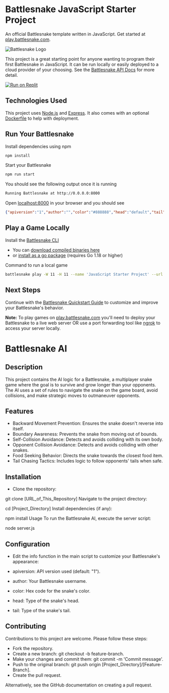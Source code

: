 # Battlesnake JavaScript Starter Project

An official Battlesnake template written in JavaScript. Get started at [play.battlesnake.com](https://play.battlesnake.com).

![Battlesnake Logo](https://media.battlesnake.com/social/StarterSnakeGitHubRepos_JavaScript.png)

This project is a great starting point for anyone wanting to program their first Battlesnake in JavaScript. It can be run locally or easily deployed to a cloud provider of your choosing. See the [Battlesnake API Docs](https://docs.battlesnake.com/api) for more detail. 

[![Run on Replit](https://repl.it/badge/github/BattlesnakeOfficial/starter-snake-javascript)](https://replit.com/@Battlesnake/starter-snake-javascript)

## Technologies Used

This project uses [Node.js](https://nodejs.dev/) and [Express](https://expressjs.com/). It also comes with an optional [Dockerfile](https://docs.docker.com/engine/reference/builder/) to help with deployment.

## Run Your Battlesnake

Install dependencies using npm

```sh
npm install
```

Start your Battlesnake

```sh
npm run start
```

You should see the following output once it is running

```sh
Running Battlesnake at http://0.0.0.0:8000
```

Open [localhost:8000](http://localhost:8000) in your browser and you should see

```json
{"apiversion":"1","author":"","color":"#888888","head":"default","tail":"default"}
```

## Play a Game Locally

Install the [Battlesnake CLI](https://github.com/BattlesnakeOfficial/rules/tree/main/cli)
* You can [download compiled binaries here](https://github.com/BattlesnakeOfficial/rules/releases)
* or [install as a go package](https://github.com/BattlesnakeOfficial/rules/tree/main/cli#installation) (requires Go 1.18 or higher)

Command to run a local game

```sh
battlesnake play -W 11 -H 11 --name 'JavaScript Starter Project' --url http://localhost:8000 -g solo --browser
```

## Next Steps

Continue with the [Battlesnake Quickstart Guide](https://docs.battlesnake.com/quickstart) to customize and improve your Battlesnake's behavior.

**Note:** To play games on [play.battlesnake.com](https://play.battlesnake.com) you'll need to deploy your Battlesnake to a live web server OR use a port forwarding tool like [ngrok](https://ngrok.com/) to access your server locally.

# Battlesnake AI

## Description
This project contains the AI logic for a Battlesnake, a multiplayer snake game where the goal is to survive and grow longer than your opponents. The AI uses a set of rules to navigate the snake on the game board, avoid collisions, and make strategic moves to outmaneuver opponents.

## Features
- Backward Movement Prevention: Ensures the snake doesn't reverse into itself.
- Boundary Awareness: Prevents the snake from moving out of bounds.
- Self-Collision Avoidance: Detects and avoids colliding with its own body.
- Opponent Collision Avoidance: Detects and avoids colliding with other snakes.
- Food Seeking Behavior: Directs the snake towards the closest food item.
- Tail Chasing Tactics: Includes logic to follow opponents' tails when safe.

## Installation
- Clone the repository:

git clone [URL_of_This_Repository]
Navigate to the project directory:

cd [Project_Directory]
Install dependencies (if any):

npm install
Usage
To run the Battlesnake AI, execute the server script:

node server.js

## Configuration
- Edit the info function in the main script to customize your Battlesnake's appearance:

- apiversion: API version used (default: "1").
- author: Your Battlesnake username.
- color: Hex code for the snake's color.
- head: Type of the snake's head.
- tail: Type of the snake's tail.

## Contributing
Contributions to this project are welcome. Please follow these steps:

- Fork the repository.
- Create a new branch: git checkout -b feature-branch.
- Make your changes and commit them: git commit -m 'Commit message'.
- Push to the original branch: git push origin [Project_Directory]/[Feature-Branch].
- Create the pull request.

Alternatively, see the GitHub documentation on creating a pull request.